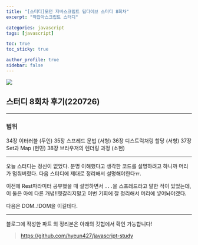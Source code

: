 ```yaml
---
title: "[스터디]모던 자바스크립트 딥다이브 스터디 8회차"
excerpt: "꽉잡아스크립트 스터디"

categories: javascript
tags: [javascript]

toc: true
toc_sticky: true

author_profile: true
sidebar: false
---
```


![](https://velog.velcdn.com/images/hyeun427/post/33e4c546-e75d-4fbe-b348-82acc62bcdda/image.png)

## 스터디 8회차 후기(220726)

---

### 범위

34장 이터러블 (두인)
35장 스프레드 문법 (서형)
36장 디스트럭처링 할당 (서형)
37장 Set과 Map (현민)
38장 브라우저의 렌더링 과정 (소현)

---

오늘 스터디는 정신이 없었다. 분명 이해했다고 생각한 코드를 설명하려고 하니까 머리가 멈춰버렸다. 다음 스터디에 제대로 정리해서 설명해야한다ㅠ.

이전에 Rest파라미터 공부했을 때 설명하면서 `...`을 스프레드라고 말한 적이 있었는데, 이 둘은 아예 다른 개념!!헷갈리지말고 이번 기회에 잘 정리해서 머리에 넣어놔야겠다.

다음은 DOM..!DOM을 이길테다.

---

블로그에 작성한 파트 외 정리본은 아래의 깃헙에서 확인 가능합니다!

> https://github.com/hyeun427/javascript-study
